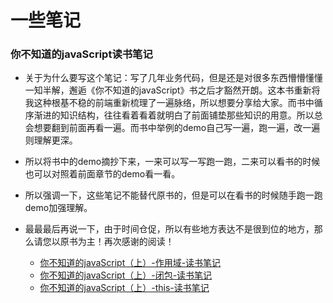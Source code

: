 # 一些笔记

### 你不知道的javaScript读书笔记

* 关于为什么要写这个笔记：写了几年业务代码，但是还是对很多东西懵懵懂懂一知半解，邂逅《你不知道的javaScript》书之后才豁然开朗。这本书重新将我这种根基不稳的前端重新梳理了一遍脉络，所以想要分享给大家。而书中循序渐进的知识结构，往往看着看着就明白了前面铺垫那些知识的用意。所以总会想要翻到前面再看一遍。而书中举例的demo自己写一遍，跑一遍，改一遍则理解更深。
* 所以将书中的demo摘抄下来，一来可以写一写跑一跑，二来可以看书的时候也可以对照着前面章节的demo看一看。
* 所以强调一下，这些笔记不能替代原书的，但是可以在看书的时候随手跑一跑demo加强理解。
* 最最最后再说一下，由于时间仓促，所以有些地方表达不是很到位的地方，那么请您以原书为主！再次感谢的阅读！

    * [你不知道的javaScript（上）-作用域-读书笔记](https://github.com/YuFon/blog/issues/1)
    * [你不知道的javaScript（上）-闭包-读书笔记](https://github.com/YuFon/blog/issues/2)
    * [你不知道的javaScript（上）-this-读书笔记](https://github.com/YuFon/blog/issues/3)

